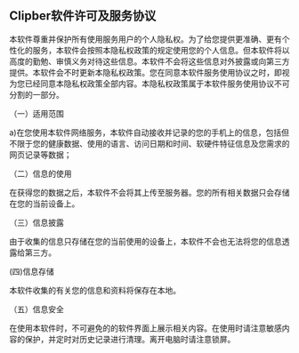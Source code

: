 ## Clipber软件许可及服务协议

本软件尊重并保护所有使用服务用户的个人隐私权。为了给您提供更准确、更有个性化的服务，本软件会按照本隐私权政策的规定使用您的个人信息。但本软件将以高度的勤勉、审慎义务对待这些信息。本软件不会将这些信息对外披露或向第三方提供。本软件会不时更新本隐私权政策。您在同意本软件服务使用协议之时，即视为您已经同意本隐私权政策全部内容。本隐私权政策属于本软件服务使用协议不可分割的一部分。

（一）适用范围

a)在您使用本软件网络服务，本软件自动接收并记录的您的手机上的信息，包括但不限于您的健康数据、使用的语言、访问日期和时间、软硬件特征信息及您需求的网页记录等数据；

（二）信息的使用

在获得您的数据之后，本软件不会将其上传至服务器。您的所有相关数据只会存储在您的当前设备上。

（三）信息披露

由于收集的信息只存储在您的当前使用的设备上，本软件不会也无法将您的信息透露给第三方。

(四)信息存储

本软件收集的有关您的信息和资料将保存在本地。

（五）信息安全

在使用本软件时，不可避免的的软件界面上展示相关内容。在使用时请注意敏感内容的保护，并定时对历史记录进行清理。离开电脑时请注意锁屏。